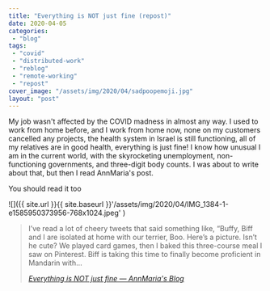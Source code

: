 ```yaml
---
title: "Everything is NOT just fine (repost)"
date: 2020-04-05
categories: 
 - "blog"
tags: 
 - "covid"
 - "distributed-work"
 - "reblog"
 - "remote-working"
 - "repost"
cover_image: "/assets/img/2020/04/sadpoopemoji.jpg"
layout: "post"
---
```


My job wasn't affected by the COVID madness in almost any way. I used to work from home before, and I work from home now, none on my customers cancelled any projects, the health system in Israel is still functioning, all of my relatives are in good health, everything is just fine! I know how unusual I am in the current world, with the skyrocketing unemployment, non-functioning governments, and three-digit body counts. I was about to write about that, but then I read AnnMaria's post.

You should read it too

![]({{ site.url }}{{ site.baseurl }}'/assets/img/2020/04/IMG_1384-1-e1585950373956-768x1024.jpeg' )

> I’ve read a lot of cheery tweets that said something like, “Buffy, Biff and I are isolated at home with our terrier, Boo. Here’s a picture. Isn’t he cute? We played card games, then I baked this three-course meal I saw on Pinterest. Biff is taking this time to finally become proficient in Mandarin with…
> 
> <cite><a href="https://www.thejuliagroup.com/blog/everything-is-not-just-fine/">Everything is NOT just fine — AnnMaria's Blog</a></cite>

